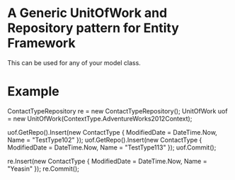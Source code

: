 # A Generic UnitOfWork and Repository pattern for Entity Framework
This can be used for any of your model class. 

# Example
ContactTypeRepository re = new ContactTypeRepository();
UnitOfWork uof = new UnitOfWork(ContextType.AdventureWorks2012Context);

uof.GetRepo<ContactTypeRepository>().Insert(new ContactType { ModifiedDate = DateTime.Now, Name = "TestType102" });
uof.GetRepo<ContactTypeRepository>().Insert(new ContactType { ModifiedDate = DateTime.Now, Name = "TestType113" });
uof.Commit();

re.Insert(new ContactType { ModifiedDate = DateTime.Now, Name = "Yeasin" });
re.Commit();
